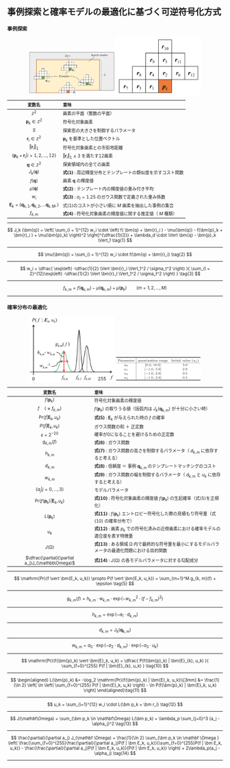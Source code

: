 <div style="font-size:10px;">

# 事例探索と確率モデルの最適化に基づく可逆符号化方式

### 事例探索

<div style="text-align:center;"><img src="./img/img01.png" width=40%><img src="./img/img02.png" width=40%></div>

| 変数名                                                              | 意味                                                           |
|:-------------------------------------------------------------------:|:---------------------------------------------------------------|
| $\mathbb{Z}^2$                                                      | 画素の平面（整数の平面）                                       |
| $\bm{p}_k \in \mathbb{Z}^2$                                         | 符号化対象画素                                                 |
| $S$                                                                 | 探索窓の大きさを制御するパラメータ                             |
| $\bm{r}_i \in \mathbb{Z}^2$                                         | $\bm{p}_k$ を基準とした位置ベクトル                            |
| $\Vert\bm{r}_i\Vert_1$                                              | 符号化対象画素との市街地距離                                   |
| $\{ \bm{p}_k + \bm{r}_i \vert i = 1, 2, \dots, 12 \}$               | $\Vert\bm{r}_i\Vert_1 \le 3$ を満たす12画素                    |
| $\bm{q} \in \mathbb{Z}^2$                                           | 探索領域内の全ての画素                                         |
| $J_k(\bm{q})$                                                       | **式(1)** : 周辺輝度分布とテンプレートの類似度を示すコスト関数 |
| $f(\bm{q})$                                                         | 画素 $\bm{q}$ の輝度値                                         |
| $\mu(\bm{q})$                                                       | **式(2)** : テンプレート内の輝度値の重み付き平均               |
| $w_i$                                                               | **式(3)** : $\sigma_t = 1.25$ のガウス関数で定義された重み係数 |
| $\bm{E}_k = \{ \bm{q}_{k,1},  \bm{q}_{k,2}, \dots \bm{q}_{k,M}, \}$ | 式(1)のコストが小さい順に $M$ 画素を抽出した事例の集合         |
| $f_{k, m}$                                                          | **式(4)** : 符号化対象画素の輝度値に関する推定値（ $M$ 種類）  |

<hr/>

$$
J_k (\bm{q}) = \left[ \sum_{i = 1}^{12} w_i \cdot \left(
f( \bm{q} + \bm{r}_i ) - \mu(\bm{q}) - f(\bm{p}_k + \bm{r}_i ) + \mu(\bm{p}_k)
\right)^2 \right]^{\dfrac{1}{2}} + \lambda_d \cdot \Vert \bm{q} - \bm{p}_k \Vert_1 \tag{1}
$$
<hr/>

$$
\mu(\bm{q}) = \sum_{i = 1}^{12} w_i \cdot f(\bm{q} + \bm{r}_i) \tag{2}
$$
<hr/>

$$
w_i = \dfrac{
\exp\left( -\dfrac{1}{2} \Vert \bm{r}_i \Vert_1^2 / \sigma_t^2 \right)
}{
\sum_{l = 2}^{12}\exp\left( -\dfrac{1}{2} \Vert \bm{r}_l \Vert_1^2 / \sigma_t^2 \right)
}
\tag{3}
$$
<hr/>

$$
f_{k, m} = f(\bm{q}_{k, m}) - \mu(\bm{q}_{k, m}) + \mu(\bm{p}_{k}) \qquad ( m = 1, 2, \dots, M ) \tag{4}
$$
<hr/>


### 確率分布の最適化

<div style="text-align:center;"><img src="./img/img03.png" width=40%><img src="./img/img04.png" width=40%></div>


| 変数名                                            | 意味                                                                                                             |
|:-------------------------------------------------:|:-----------------------------------------------------------------------------------------------------------------|
| $f(\bm p_k)$                                      | 符号化対象画素の輝度値                                                                                           |
| $f \quad (\approx f_{k,m})$                       | $f(\bm p_k)$ の取りうる値（括弧内は $J_k(\bm q_{k, m})$ が十分に小さい時）                                       |
| $\mathrm{Pr}(f \vert \bm E_k, u_k)$               | **式(5)** : $\bm E_k$ が与えられた時の $f$ の確率                                                                |
| $P(f \vert \bm E_k, u_k)$                         | ガウス関数の和 ＋ 正定数                                                                                         |
| $\epsilon = 2^{-20}$                              | 確率が0になることを避けるための正定数                                                                            |
| $g_{k,m}(f)$                                      | **式(6)** : ガウス関数                                                                                           |
| $h_{k,m}$                                         | **式(7)** : ガウス関数の高さを制御するパラメータ（ $d_{k,m}$ に依存すると考える）                                |
| $d_{k, m}$                                        | **式(8)** : 信頼度 ＝ 事例 $\bm q_{k,m}$ のテンプレートマッチングのコスト                                        |
| $w_{k, m}$                                        | **式(9)** : ガウス関数の幅を制御するパラメータ（ $d_{k, m}$ と $u_k$ に依存すると考える）                        |
| $\{ a_j \vert j= 0, \dots, 3 \}$                  | モデルパラメータ                                                                                                 |
| $\mathrm{Pr}(f(\bm p_k) \vert \bm E_k , u_k)$     | **式(10)** : 符号化対象画素の輝度値 $f(\bm p_k)$ の生起確率（式(5)を正規化）                                     |
| $L(\bm p_k)$                                      | **式(11)** : $f(\bm p_k)$ エントロピー符号化した際の見積もり符号量（式(10) の確率分布で）                        |
| $u_k$                                             | **式(12)** : 画素 $p_k$ での符号化済みの近傍画素における確率モデルの適合度を表す特徴量                           |
| $J(\mathbb\Omega)$                                | **式(13)** : ある領域 $\mathbb\Omega$ 内で最終的な符号量を最小にするモデルパラメータの最適化問題における目的関数 |
| $\dfrac{\partial}{\partial a_j}J_(\mathbb\Omega)$ | **式(14)** : $J(\mathbb\Omega)$ の各モデルパラメータに対する勾配成分                                             |


<hr/>

$$
\mathrm{Pr}(f \vert \bm{E_k, u_k}) \propto P(f \vert \bm{E_k, u_k}) = \sum_{m=1}^M g_{k, m}(f) + \epsilon \tag{5}
$$
<hr/>

$$
g_{k, m}(f) = h_{k, m} \cdot w_{k, m} \cdot \exp \left( -w_{k, m}^2 \cdot (f-f_{k, m})^2 \right) \tag{6}
$$
<hr/>

$$
h_{k, m} = \exp(-a_1 \cdot d_{k, m}) \tag{7}
$$
<hr/>

$$
d_{k, m} = J_k (\bm{q}_{k, m}) \tag{8}
$$
<hr/>

$$
w_{k, m} = a_0 \cdot \exp ( -a_2 \cdot d_{k, m} ) \cdot \exp ( -a_3 \cdot u_k ) \tag{9}
$$
<hr/>

$$
\mathrm{Pr}(f(\bm{p}_k) \vert \bm{E}_k, u_k) = \dfrac{
P(f(\bm{p}_k) | \bm{E}_{k}, u_k)
}{
\sum_{f=0}^{255} P(f | \bm{E}_{k}, u_k)
} \tag{10}
$$
<hr/>

$$
\begin{aligned}
L(\bm{p}_k)
&= -\log_2 \mathrm{Pr}(f(\bm{p}_k) | \bm{E}_k, u_k)\\[3mm]
&= \frac{1}{\ln 2} \left[ \ln \left( \sum_{f=0}^{255} P(f | \bm{E}_k, u_k) \right) - \ln P(f(\bm{p}_k) | \bm{E}_k, u_k) \right]
\end{aligned}\tag{11}
$$
<hr/>

$$
u_k = \sum_{i=1}^{12} w_i \cdot L(\bm p_k + \bm r_i) \tag{12}
$$
<hr/>

$$
J(\mathbf\Omega) = \sum_{\bm p_k  \in \mathbf\Omega} L(\bm p_k) + \lambda_p \sum_{j=0}^3 (a_j - \alpha_j)^2 \tag{13}
$$
<hr/>

$$
\frac{\partial}{\partial a_j} J_(\mathbf \Omega)
= \frac{1}{\ln 2} \sum_{\bm p_k \in \mathbf \Omega } \left(
    \frac{\sum_{f=0}^{255}\frac{\partial}{\partial a_j}P(f | \bm E_k, u_k)}{\sum_{f=0}^{255}P(f | \bm E_k, u_k)}
    - \frac{\frac{\partial}{\partial a_j}P(f | \bm E_k, u_k)}{P(f | \bm E_k, u_k)}
\right) + 2\lambda_p(a_j - \alpha_j)
\tag{14}
$$
<hr/>
